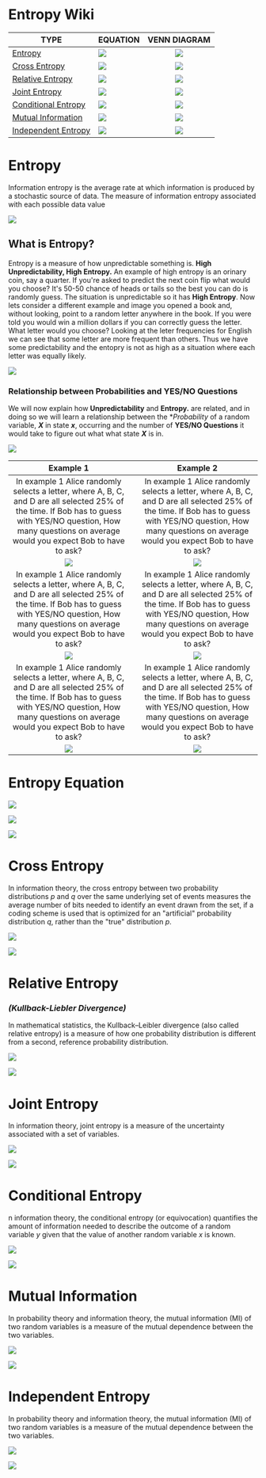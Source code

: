 # Entropy Wiki

| **TYPE**            | **EQUATION**                                                                                     | **VENN DIAGRAM**                                                                                  |
|---------------------|--------------------------------------------------------------------------------------------------|:-------------------------------------------------------------------------------------------------:|
| [Entropy](#entropy)             | ![](./resources/images/tex_entropy.png)             |                                               ![](./resources/images//venn_entropy_3.png)         |
| [Cross Entropy](#cross-entropy)       | ![](./resources/images/tex_cross_entropy.png)       | ![](./resources/images/venn_cross_entropy_2.png)       |
| [Relative Entropy](#relative-entropy)       | ![](./resources/images/tex_relative_entropy.png)       | ![](./resources/images/venn_relative_entropy_2.png)       |
| [Joint Entropy](#joint-entropy)       | ![](./resources/images/tex_joint_entropy.png)       | ![](./resources/images/venn_joint_entropy.png)       |
| [Conditional Entropy](#conditional-entropy) | ![](./resources/images/tex_conditional_entropy.png) | ![](./resources/images/venn_conditional_entropy.png) |
| [Mutual Information](#mutual-information)  | ![](./resources/images/tex_mutual_information.png)  | ![](./resources/images/venn_mutual_information.png)  |
| [Independent Entropy](#independent-entropy)  | ![](./resources/images/tex_independent_entropy.png)  | ![](./resources/images/venn_independent_entropy.png)  |


# Entropy

Information entropy is the average rate at which information is produced by a stochastic source of data. The measure of information entropy associated with each possible data value

![](./resources/images/tex_entropy.png)

## What is Entropy?

Entropy is a measure of how unpredictable something is. **High Unpredictability, High Entropy.** An example of high entropy is an orinary coin, say a quarter. If you're asked to predict the next coin flip what would you choose? It's 50-50 chance of heads or tails so the best you can do is randomly guess. The situation is unpredictable so it has **High Entropy**. Now lets consider a different example and image you opened a book and, without looking, point to a random letter anywhere in the book. If you were told you would win a million dollars if you can  correctly guess the letter. What letter would you choose? Looking at the leter frequencies for English we can see that some letter are more frequent than others. Thus we have some predictability and the entopry is not as high as a situation where each letter was equally likely.

![](./resources/images/entropy_intro/letter_frequency.png)




### **Relationship between Probabilities and YES/NO Questions**

We will now explain how **Unpredictability** and **Entropy.** are related, and in doing so we will learn a relationship between the **Probability* of a random variable, ***X*** in state ***x***, occurring and the number of **YES/NO Questions** it would take to figure out what what state ***X*** is in.

![](./resources/images/entropy_intro/tree_basic.png)

|                                                                                                   **Example 1**                                                                                                   	|       	|                                                                                                   **Example 2**                                                                                                   	|
|:-----------------------------------------------------------------------------------------------------------------------------------------------------------------------------------------------------------------:	|-------	|:-----------------------------------------------------------------------------------------------------------------------------------------------------------------------------------------------------------------:	|
| In example 1 Alice randomly selects a letter, where A, B, C, and D are all selected 25% of the time. If Bob has to guess with YES/NO question, How many questions on average would you expect Bob to have to ask? 	|       	| In example 1 Alice randomly selects a letter, where A, B, C, and D are all selected 25% of the time. If Bob has to guess with YES/NO question, How many questions on average would you expect Bob to have to ask? 	|
| ![](./resources/images/intro/symbol_a_alice_bob.png)                                                                                                                                                              	|       	| ![](./resources/images/intro/symbol_b_alice_bob.png)                                                                                                                                                              	|
| In example 1 Alice randomly selects a letter, where A, B, C, and D are all selected 25% of the time. If Bob has to guess with YES/NO question, How many questions on average would you expect Bob to have to ask? 	|       	| In example 1 Alice randomly selects a letter, where A, B, C, and D are all selected 25% of the time. If Bob has to guess with YES/NO question, How many questions on average would you expect Bob to have to ask? 	|
| ![](./resources/images/intro/symbol_a_questons.png)                                                                                                                                                               	|       	| ![](./resources/images/intro/symbol_b_questons.png)                                                                                                                                                               	|
| In example 1 Alice randomly selects a letter, where A, B, C, and D are all selected 25% of the time. If Bob has to guess with YES/NO question, How many questions on average would you expect Bob to have to ask? 	|       	| In example 1 Alice randomly selects a letter, where A, B, C, and D are all selected 25% of the time. If Bob has to guess with YES/NO question, How many questions on average would you expect Bob to have to ask? 	|
| ![](./resources/images/intro/symbol_a_num_questions_2.png)                                                                                                                                                        	|       	| ![](./resources/images/intro/symbol_b_num_questions.png)                                                                                                                                                          	|

# Entropy Equation

![](./resources/images/intro/entropy_explain_1.png)

![](./resources/images/intro/entropy_explain_2.png)

![](./resources/images/intro/entropy_explain_3.png)



 
# Cross Entropy

In information theory, the cross entropy between two probability distributions *p* and *q* over the same underlying set of events measures the average number of bits needed to identify an event drawn from the set, if a coding scheme is used that is optimized for an "artificial" probability distribution *q*, rather than the "true" distribution *p*.

![](./resources/images/venn_cross_entropy_2.png)

![](./resources/images/tex_cross_entropy.png)

# Relative Entropy 
### ***(Kullback-Liebler Divergence)***


In mathematical statistics, the Kullback–Leibler divergence (also called relative entropy) is a measure of how one probability distribution is different from a second, reference probability distribution.

![](./resources/images/venn_relative_entropy_2.png)

![](./resources/images/tex_relative_entropy.png)

# Joint Entropy

In information theory, joint entropy is a measure of the uncertainty associated with a set of variables.

![](./resources/images/venn_joint_entropy.png)

![](./resources/images/tex_joint_entropy.png)


# Conditional Entropy

n information theory, the conditional entropy (or equivocation) quantifies the amount of information needed to describe the outcome of a random variable *y* given that the value of another random variable *x* is known.

![](./resources/images/venn_conditional_entropy.png)

![](./resources/images/tex_conditional_entropy.png)

# Mutual Information

In probability theory and information theory, the mutual information (MI) of two random variables is a measure of the mutual dependence between the two variables.

![](./resources/images/venn_mutual_information.png)

![](./resources/images/tex_mutual_information.png)


# Independent Entropy

In probability theory and information theory, the mutual information (MI) of two random variables is a measure of the mutual dependence between the two variables.

![](./resources/images/venn_independent_entropy.png)

![](./resources/images/tex_independent_entropy.png)
